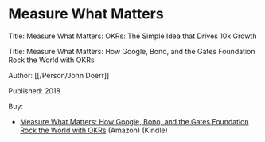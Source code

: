 # Measure What Matters

Title: Measure What Matters: OKRs: The Simple Idea that Drives 10x Growth

Title: Measure What Matters: How Google, Bono, and the Gates Foundation Rock the World with OKRs

Author: [[/Person/John Doerr]]

Published: 2018

Buy: 

- [Measure What Matters: How Google, Bono, and the Gates Foundation Rock the World with OKRs](https://www.amazon.com/dp/B078FZ9SYB/) (Amazon) (Kindle)
